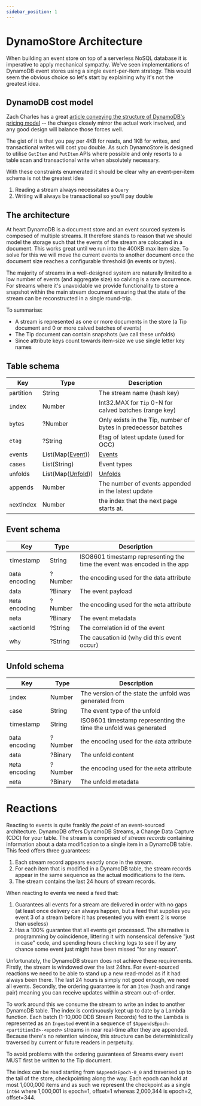 ```yaml
---
sidebar_position: 1
---
```


# DynamoStore Architecture

When building an event store on top of a serverless NoSQL database it is
imperative to apply mechanical sympathy. We've seen implementations of DynamoDB
event stores using a single event-per-item strategy. This would seem the obvious
choice so let's start by explaining why it's not the greatest idea.

## DynamoDB cost model

Zach Charles has a great [article conveying the structure of DynamoDB's pricing
model](https://zaccharles.medium.com/calculating-a-dynamodb-items-size-and-consumed-capacity-d1728942eb7c)
-- the charges closely mirror the actual work involved, and any good design
will balance those forces well.

The gist of it is that you pay per 4KB for reads, and 1KB for writes, and
transactional writes will cost you double. As such DynamoStore is designed to
utilise `GetItem` and `PutItem` APIs where possible and only resorts to a table
scan and transactional write when absolutely necessary.

With these constraints enumerated it should be clear why an event-per-item
schema is not the greatest idea

1. Reading a stream always necessitates a `Query`
2. Writing will always be transactional so you'll pay double

## The architecture

At heart DynamoDB is a document store and an event sourced system is composed
of multiple streams. It therefore stands to reason that we should model the
storage such that the events of the stream are colocated in a document. This
works great until we run into the 400KB max item size. To solve for this we
will move the current events to another document once the document size reaches
a configurable threshold (in events or bytes).

The majority of streams in a well-designed system are naturally limited to a
low number of events (and aggregate size) so calving is a rare occurrence. For
streams where it's unavoidable we provide functionality to store a snapshot
within the main stream document ensuring that the state of the stream can be
reconstructed in a single round-trip.

To summarise:

- A stream is represented as one or more documents in the store (a Tip document
  and 0 or more calved batches of events)
- The Tip document can contain snapshots (we call these unfolds)
- Since attribute keys count towards item-size we use single letter key names

## Table schema

| Key         | Type                                | Description                                                    |
| ----------- | ----------------------------------- | -------------------------------------------------------------- |
| `p`artition | String                              | The stream name (hash key)                                     |
| `i`ndex     | Number                              | Int32.MAX for `Tip` 0-N for calved batches (range key)         |
| `b`ytes     | ?Number                             | Only exists in the Tip, number of bytes in predecessor batches |
| `etag`      | ?String                             | Etag of latest update (used for OCC)                           |
| `e`vents    | List(Map([Event](#event-schema)))   | [Events](#event-schema)                                        |
| `c`ases     | List(String)                        | Event types                                                    |
| `u`nfolds   | List(Map([Unfold](#unfold-schema))) | [Unfolds](#unfold-schema)                                      |
| `a`ppends   | Number                              | The number of events appended in the latest update             |
| `n`extIndex | Number                              | the index that the next page starts at.                        |

<h2 id="event-schema">Event schema</h2>

| Key             | Type    | Description                                                              |
| --------------- | ------- | ------------------------------------------------------------------------ |
| `t`imestamp     | String  | ISO8601 timestamp representing the time the event was encoded in the app |
| `D`ata encoding | ?Number | the encoding used for the `d`ata attribute                               |
| `d`ata          | ?Binary | The event payload                                                        |
| `M`eta encoding | ?Number | the encoding used for the `m`eta attribute                               |
| `m`eta          | ?Binary | The event metadata                                                       |
| `x`actionId     | ?String | The correlation id of the event                                          |
| wh`y`           | ?String | The causation id (wh`y` did this event occur)                            |

<h2 id="unfold-schema">Unfold schema</h2>

| Key             | Type    | Description                                                      |
| --------------- | ------- | ---------------------------------------------------------------- |
| `i`ndex         | Number  | The version of the state the unfold was generated from           |
| `c`ase          | String  | The event type of the unfold                                     |
| `t`imestamp     | String  | ISO8601 timestamp representing the time the unfold was generated |
| `D`ata encoding | ?Number | the encoding used for the `d`ata attribute                       |
| `d`ata          | ?Binary | The unfold content                                               |
| `M`eta encoding | ?Number | the encoding used for the `m`eta attribute                       |
| `m`eta          | ?Binary | The unfold metadata                                              |

# Reactions

Reacting to events is quite frankly _the point_ of an event-sourced
architecture. DynamoDB offers DynamoDB Streams, a Change Data Capture (CDC) for
your table. The stream is comprised of _stream records_ containing information
about a data modification to a single item in a DynamoDB table. This feed offers
three guarantees:

1. Each stream record appears exactly once in the stream.
2. For each item that is modified in a DynamoDB table, the stream records appear
   in the same sequence as the actual modifications to the item.
3. The stream contains the last 24 hours of stream records.

When reacting to events we need a feed that:

1. Guarantees all events for a stream are delivered in order with no gaps (at
   least once delivery can always happen, but a feed that supplies you event 3
   of a stream before it has presented you with event 2 is worse than useless)
2. Has a 100% guarantee that all events get processed. The alternative is
   programming by coincidence, littering it with nonsensical defensive "just in
   case" code, and spending hours checking logs to see if by any chance some
   event just might have been missed "for any reason".

Unfortunately, the DynamoDB stream does not achieve these requirements. Firstly,
the stream is windowed over the last 24hrs. For event-sourced reactions we need
to be able to stand up a new read-model as if it had always been there. The last
24 hours is simply not good enough, we need all events. Secondly, the ordering
guarantee is for an `Item` (hash and range pair) meaning you can receive updates
within a stream out-of-order.

To work around this we consume the stream to write an index to another DynamoDB
table. The index is continuously kept up to date by a Lambda function. Each
batch (1-10,000 DDB Stream Records) fed to the Lambda is represented as an
`Ingested` event in a sequence of `$AppendsEpoch-<partitionId>-<epoch>` streams
in near real-time after they are appended. Because there's no retention window,
this structure can be deterministically traversed by current or future readers
in perpetuity. 

To avoid problems with the ordering guarantees of Streams every event MUST first
be written to the Tip document.

The index can be read starting from `$AppendsEpoch-0_0` and traversed up to the
tail of the store, checkpointing along the way. Each epoch can hold at most
1,000,000 items and as such we represent the checkpoint as a single `int64`
where 1,000,001 is epoch=1, offset=1 whereas 2,000,344 is epoch=2, offset=344.
